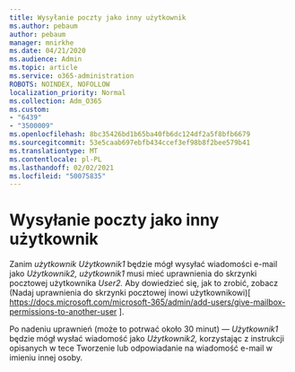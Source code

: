 ```yaml
---
title: Wysyłanie poczty jako inny użytkownik
ms.author: pebaum
author: pebaum
manager: mnirkhe
ms.date: 04/21/2020
ms.audience: Admin
ms.topic: article
ms.service: o365-administration
ROBOTS: NOINDEX, NOFOLLOW
localization_priority: Normal
ms.collection: Adm_O365
ms.custom:
- "6439"
- "3500009"
ms.openlocfilehash: 8bc35426bd1b65ba40fb6dc124df2a5f8bfb6679
ms.sourcegitcommit: 53e5caab697ebfb434ccef3ef98b8f2bee579b41
ms.translationtype: MT
ms.contentlocale: pl-PL
ms.lasthandoff: 02/02/2021
ms.locfileid: "50075835"
---
```

# <a name="sending-mail-as-another-user"></a>Wysyłanie poczty jako inny użytkownik

Zanim *użytkownik Użytkownik1* będzie mógł wysyłać wiadomości e-mail jako *Użytkownik2,* *użytkownik1* musi mieć uprawnienia do skrzynki pocztowej użytkownika *User2.* Aby dowiedzieć się, jak to zrobić, zobacz (Nadaj uprawnienia do skrzynki pocztowej inowi użytkownikowi)[ https://docs.microsoft.com/microsoft-365/admin/add-users/give-mailbox-permissions-to-another-user ].

Po nadeniu uprawnień (może to potrwać około 30 minut) — *Użytkownik1* będzie mógł wysłać wiadomość jako *Użytkownik2,* korzystając z instrukcji opisanych w tece Tworzenie lub odpowiadanie na wiadomość e-mail w imieniu innej osoby.
